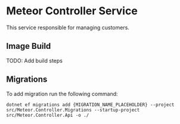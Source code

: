 ﻿# Meteor Controller Service

This service responsible for managing customers.

## Image Build

TODO: Add build steps

## Migrations

To add migration run the following command:
```
dotnet ef migrations add {MIGRATION_NAME_PLACEHOLDER} --project src/Meteor.Controller.Migrations --startup-project src/Meteor.Controller.Api -o ./
```
